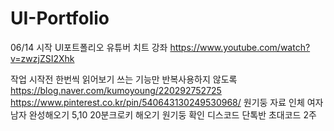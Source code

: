 # UI-Portfolio
06/14 시작 UI포트폴리오
유튜버 치트 강좌
https://www.youtube.com/watch?v=zwzjZSI2Xhk

작업 시작전 한번씩 읽어보기 
쓰는 기능만 반복사용하지 않도록
https://blog.naver.com/kumoyoung/220292752725
<br>
https://www.pinterest.co.kr/pin/540643130249530968/ 원기둥 자료 인체 여자남자 완성해오기
5,10 20분크로키 해오기 원기둥 확인
디스코드 단톡반 초대코드 2주
